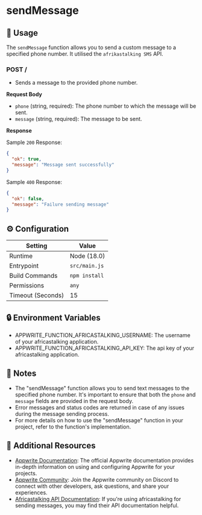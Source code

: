 # sendMessage

## 🚀 Usage

The `sendMessage` function allows you to send a custom message to a specified phone number. It utilised the `afrikastalking SMS` API. 

### POST /

- Sends a message to the provided phone number.

**Request Body**

- `phone` (string, required): The phone number to which the message will be sent.
- `message` (string, required): The message to be sent.

**Response**

Sample `200` Response:

```json
{
  "ok": true,
  "message": "Message sent successfully"
}
```

Sample `400` Response:

```json
{
  "ok": false,
  "message": "Failure sending message"
}
```

## ⚙️ Configuration

| Setting           | Value         |
| ----------------- | ------------- |
| Runtime           | Node (18.0)   |
| Entrypoint        | `src/main.js` |
| Build Commands    | `npm install` |
| Permissions       | `any`         |
| Timeout (Seconds) | 15            |

## 🔒 Environment Variables

- APPWRITE_FUNCTION_AFRICASTALKING_USERNAME: The username of your africastalking application.
- APPWRITE_FUNCTION_AFRICASTALKING_API_KEY: The api key of your africastalking application.

## 📝 Notes

- The "sendMessage" function allows you to send text messages to the specified phone number. It's important to ensure that both the `phone` and `message` fields are provided in the request body.
- Error messages and status codes are returned in case of any issues during the message sending process.
- For more details on how to use the "sendMessage" function in your project, refer to the function's implementation.

## 📖 Additional Resources

- [Appwrite Documentation](https://appwrite.io/docs): The official Appwrite documentation provides in-depth information on using and configuring Appwrite for your projects.
- [Appwrite Community](https://appwrite.io/discord): Join the Appwrite community on Discord to connect with other developers, ask questions, and share your experiences.
- [Africastalking API Documentation](https://developers.africastalking.com/docs/sms/overview): If you're using africastalking for sending messages, you may find their API documentation helpful.
